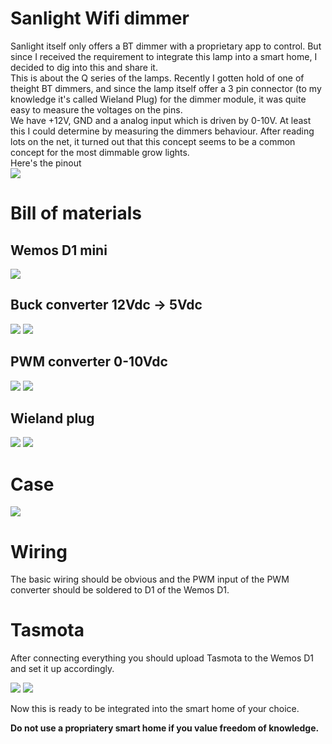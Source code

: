 # Sanlight Wifi dimmer
Sanlight itself only offers a BT dimmer with a proprietary app to control. But since I received the requirement to integrate this lamp into a smart home, I decided to dig into this and share it.  
This is about the Q series of the lamps. Recently I gotten hold of one of theight BT dimmers, and since the lamp itself offer a 3 pin connector (to my knowledge it's called Wieland Plug) for the dimmer module, it was quite easy to measure the voltages on the pins.  
We have +12V, GND and a analog input which is driven by 0-10V. At least this I could determine by measuring the dimmers behaviour. After reading lots on the net, it turned out that this concept seems to be a common concept for the most dimmable grow lights.  
Here's the pinout  
![](socket.jpg)

# Bill of materials
## Wemos D1 mini  
![](wemos-d1.jpg)  
## Buck converter 12Vdc -> 5Vdc  
![](buck-converter-front.jpg) ![](buck-converter-back.jpg) 
## PWM converter 0-10Vdc
![](pwm-converter-front.jpg) ![](pwm-converter-back.jpg) 
## Wieland plug
![](plug-front.jpg) ![](plug-back.jpg) 

# Case
![](case.jpg)

# Wiring
The basic wiring should be obvious and the PWM input of the PWM converter should be soldered to D1 of the Wemos D1.

# Tasmota
After connecting everything you should upload Tasmota to the Wemos D1 and set it up accordingly.

![](tasmota1.jpg) ![](tasmota2.jpg)  

Now this is ready to be integrated into the smart home of your choice. 


**Do not use a propriatery smart home if you value freedom of knowledge.**
